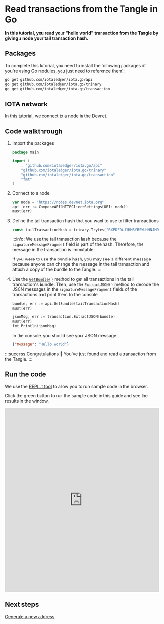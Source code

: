# Read transactions from the Tangle in Go

**In this tutorial, you read your "hello world" transaction from the Tangle by giving a node your tail transaction hash.**

## Packages

To complete this tutorial, you need to install the following packages (if you're using Go modules, you just need to reference them):

```bash
go get github.com/iotaledger/iota.go/api
go get github.com/iotaledger/iota.go/trinary
go get github.com/iotaledger/iota.go/transaction
```

## IOTA network

In this tutorial, we connect to a node in the [Devnet](root://getting-started/1.1/networks/overview.md).

## Code walkthrough

1. Import the packages

    ```go
    package main

    import (
        . "github.com/iotaledger/iota.go/api"
        "github.com/iotaledger/iota.go/trinary"
        "github.com/iotaledger/iota.go/transaction"
        "fmt"
    )
    ```

2. Connect to a node

    ```go
    var node = "https://nodes.devnet.iota.org"
    api, err := ComposeAPI(HTTPClientSettings{URI: node})
    must(err)
    ```

3. Define the tail transaction hash that you want to use to filter transactions 

    ```go
    const tailTransactionHash = trinary.Trytes("RXPDFDAUJHMSYBSWUHHNJM9YTOACXYYIRSIEIVUOGQIRUUAHQFNXQBURQJHLXWYLZLWNRMVIABKC9C999")
    ```

    :::info:
    We use the tail transaction hash because the `signatureMessageFragment` field is part of the hash. Therefore, the message in the transaction is immutable.

    If you were to use the bundle hash, you may see a different message because anyone can change the message in the tail transaction and attach a copy of the bundle to the Tangle.
    :::

4. Use the [`GetBundle()`](https://github.com/iotaledger/iota.go/blob/master/.docs/iota.go/reference/api_get_bundle.md) method to get all transactions in the tail transaction's bundle. Then, use the [`ExtractJSON()`](https://github.com/iotaledger/iota.go/blob/master/.docs/iota.go/reference/transaction_extract_j_s_o_n.md) method to decode the JSON messages in the `signatureMessageFragment` fields of the transactions and print them to the console

    ```go
    bundle, err := api.GetBundle(tailTransactionHash)
    must(err)

    jsonMsg, err := transaction.ExtractJSON(bundle)
    must(err)
    fmt.Println(jsonMsg)
    ```

    In the console, you should see your JSON message:

    ```json
    {"message": "Hello world"}
    ```

:::success:Congratulations :tada:
You've just found and read a transaction from the Tangle.
:::

## Run the code

We use the [REPL.it tool](https://repl.it) to allow you to run sample code in the browser.

Click the green button to run the sample code in this guide and see the results in the window.

<iframe height="600px" width="100%" src="https://repl.it/@jake91/Read-a-transaction-from-the-Tangle-Go?lite=true" scrolling="no" frameborder="no" allowtransparency="true" allowfullscreen="true" sandbox="allow-forms allow-pointer-lock allow-popups allow-same-origin allow-scripts allow-modals"></iframe>

## Next steps

[Generate a new address](../go/generate-an-address.md).

